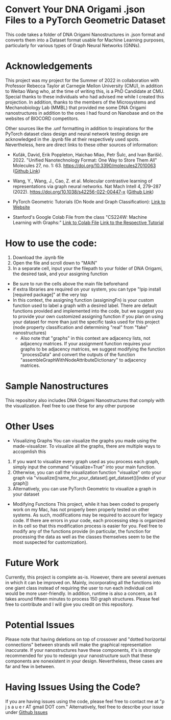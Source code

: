 # Convert Your DNA Origami .json Files to a PyTorch Geometric Dataset
This code takes a folder of DNA Origami Nanostructures in .json format and converts them into a Dataset format usable for Machine Learning purposes, particularly for various types of Graph Neural Networks (GNNs).

# Acknowledgements
This project was my project for the Summer of 2022 in collaboration with Professor Rebecca Taylor at Carnegie Mellon University (CMU), in addition to Weitao Wang who, at the time of writing this, is a PhD Candidate at CMU. Special thanks to these individuals who had advised me while I created this projection. In addition, thanks to the members of the Microsystems and Mechanobiology Lab (MMBL) that provided me some DNA Origami nanostructures in addition to the ones I had found on Nanobase and on the websites of BIOCORD competitors.

Other sources like the .unf formatting in addition to inspirations for the PyTorch dataset class design and neural network testing design are acknowledged in the .ipynb file at their respectively used spots. Nevertheless, here are direct links to these other sources of information:

- Kuťák, David, Erik Poppleton, Haichao Miao, Petr Šulc, and Ivan Barišić. 2022. "Unified Nanotechnology Format: One Way to Store Them All" Molecules 27, no. 1: 63. https://doi.org/10.3390/molecules27010063 ([Github Link](https://github.com/barisicgroup/unf))
- Wang, Y., Wang, J., Cao, Z. et al. Molecular contrastive learning of representations via graph neural networks. Nat Mach Intell 4, 279–287 (2022). https://doi.org/10.1038/s42256-022-00447-x ([Github Link](https://github.com/yuyangw/MolCLR))

- PyTorch Geometric Tutorials (On Node and Graph Classification): [Link to Website](https://pytorch-geometric.readthedocs.io/en/latest/notes/colabs.html)
- Stanford's Google Colab File from the class "CS224W: Machine Learning with Graphs:" [Link to Colab File](https://colab.research.google.com/drive/1DIQm9rOx2mT1bZETEeVUThxcrP1RKqAn) [Link to the Respective Tutorial](https://www.youtube.com/watch?v=-UjytpbqX4A)

# How to use the code:

1. Download the .ipynb file
2. Open the file and scroll down to "MAIN"
3. In a separate cell, input your the filepath to your folder of DNA Origami, the desired task, and your assigning function
  - Be sure to run the cells above the main file beforehand
  - if extra libraries are required on your system, you can type "!pip install [required package]" at the very top
  - In this context, the assigning function (assigningFn) is your custom function used to label a graph with a desired label. There are default functions provided and implemented into the code, but we suggest you to provide your own customized assigning function if you plan on using your dataset for more than just the specific tasks used for this project (node property classification and determining "real" from "fake" nanostructures)
    - Also note that "graphs" in this context are adjacency lists, not adjacency matrices. If your assignment function requires your graphs to be adjacency matrices, we suggest modifying the function "processData" and convert the outputs of the function "assembleGraphWithNodeAttributeDictionary" to adjacency matrices.
  
  
# Sample Nanostructures
This repository also includes DNA Origami Nanostructures that comply with the visualization. Feel free to use these for any other purpose

# Other Uses

- Visualizing Graphs
You can visualize the graphs you made using the made-visualizer. To visualize all the graphs, there are multiple ways to accopmlish this
1. If you want to visualize every graph used as you process each graph, simply input the command "visualize=True" into your main function.
2. Otherwise, you can call the visualization function "visualize" onto your graph via "visualize([name_for_your_dataset].get_dataset()[index of your graph])
3. Alternatively, you can use PyTorch Geometric to visualize a graph in your dataset

- Modifying Functions
This project, while it has been coded to properly work on my Mac, has not properly been properly tested on other systems. As such, modifications may be required to account for legacy code. If there are errors in your code, each processing step is organized in its cell so that this modification process is easier for you. Feel free to modify any of the functions provide (in particular, the function for processing the data as well as the classes themselves seem to be the most suspected for customization).

# Future Work
Currently, this project is complete as-is. However, there are several avenues in which it can be improved on. Mainly, incorporating all the functions into one giant class instead of requiring the user to run each individual cell would be more user-friendly. In addition, runtime is also a concern, as it takes around fifteen minutes to process 150 graph structures. Please feel free to contribute and I will give you credit on this repository.

# Potential Issues
Please note that having deletions on top of crossover and "dotted horizontal connections" between strands will make the graphical representation inaccurate. If your nanostructures have these components, it's is strongly recommended for you to redesign your nanostructure such that these components are nonexistent in your design. Nevertheless, these cases are far and few in between.

# Having Issues Using the Code?
If you are having issues using the code, please feel free to contact me at "p j s a u e r AT gmail DOT com." Alternatively, feel free to describe your issue under [Github Issues](https://github.com/xpetersauer/DNA-Origami-to-PyTorch-Geometric-Dataset/issues)


